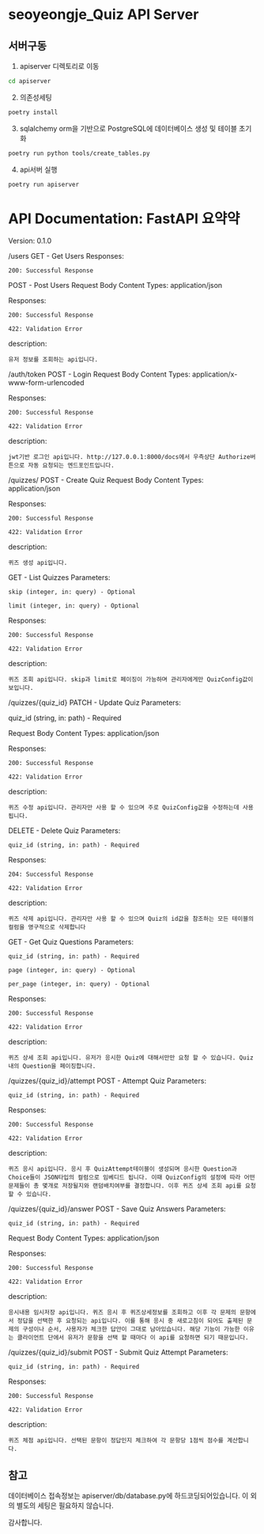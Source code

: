 # seoyeongje_Quiz API Server

## 서버구동
1. apiserver 디렉토리로 이동
```sh
cd apiserver
```

2. 의존성세팅
```sh
poetry install
```

3. sqlalchemy orm을 기반으로 PostgreSQL에 데이터베이스 생성 및 테이블 초기화
```sh
poetry run python tools/create_tables.py
```

4. api서버 실행
```sh
poetry run apiserver
```

# API Documentation: FastAPI 요약약
Version: 0.1.0

/users
GET - Get Users
Responses:

    200: Successful Response

POST - Post Users
Request Body Content Types: application/json

Responses:

    200: Successful Response

    422: Validation Error

description:

    유저 정보를 조회하는 api입니다.

/auth/token
POST - Login
Request Body Content Types: application/x-www-form-urlencoded

Responses:

    200: Successful Response

    422: Validation Error

description:

    jwt기반 로그인 api입니다. http://127.0.0.1:8000/docs에서 우측상단 Authorize버튼으로 자동 요청되는 엔드포인트입니다.

/quizzes/
POST - Create Quiz
Request Body Content Types: application/json

Responses:

    200: Successful Response

    422: Validation Error

description:

    퀴즈 생성 api입니다. 

GET - List Quizzes
Parameters:

    skip (integer, in: query) - Optional

    limit (integer, in: query) - Optional

Responses:

    200: Successful Response

    422: Validation Error

description:

    퀴즈 조회 api입니다. skip과 limit로 페이징이 가능하며 관리자에게만 QuizConfig값이 보입니다.

/quizzes/{quiz_id}
PATCH - Update Quiz
Parameters:

quiz_id (string, in: path) - Required

Request Body Content Types: application/json

Responses:

    200: Successful Response

    422: Validation Error

description:

    퀴즈 수정 api입니다. 관리자만 사용 할 수 있으며 주로 QuizConfig값을 수정하는데 사용됩니다.

DELETE - Delete Quiz
Parameters:

    quiz_id (string, in: path) - Required

Responses:

    204: Successful Response

    422: Validation Error

description:

    퀴즈 삭제 api입니다. 관리자만 사용 할 수 있으며 Quiz의 id값을 참조하는 모든 테이블의 컬럼을 영구적으로 삭제합니다

GET - Get Quiz Questions
Parameters:

    quiz_id (string, in: path) - Required

    page (integer, in: query) - Optional

    per_page (integer, in: query) - Optional

Responses:

    200: Successful Response

    422: Validation Error

description:

    퀴즈 상세 조회 api입니다. 유저가 응시한 Quiz에 대해서만만 요청 할 수 있습니다. Quiz내의 Question을 페이징합니다.

/quizzes/{quiz_id}/attempt
POST - Attempt Quiz
Parameters:

    quiz_id (string, in: path) - Required

Responses:

    200: Successful Response

    422: Validation Error

description:

    퀴즈 응시 api입니다. 응시 후 QuizAttempt테이블이 생성되며 응시한 Question과 Choice들이 JSON타입의 컬럼으로 임베디드 됩니다. 이때 QuizConfig의 설정에 따라 어떤 문제들이 총 몇개로 저장될지와 랜덤배치여부를 결정합니다. 이후 퀴즈 상세 조회 api를 요청 할 수 있습니다.

/quizzes/{quiz_id}/answer
POST - Save Quiz Answers
Parameters:

    quiz_id (string, in: path) - Required

Request Body Content Types: application/json

Responses:

    200: Successful Response

    422: Validation Error

description:

    응시내용 임시저장 api입니다. 퀴즈 응시 후 퀴즈상세정보를 조회하고 이후 각 문제의 문항에서 정답을 선택한 후 요청되는 api입니다. 이를 통해 응시 중 새로고침이 되어도 출제된 문제의 구성이나 순서, 사용자가 체크한 답안이 그대로 남아있습니다. 해당 기능이 가능한 이유는 클라이언트 단에서 유저가 문항을 선택 할 때마다 이 api를 요청하면 되기 때문입니다.

/quizzes/{quiz_id}/submit
POST - Submit Quiz Attempt
Parameters:

    quiz_id (string, in: path) - Required

Responses:

    200: Successful Response

    422: Validation Error

description:

    퀴즈 체점 api입니다. 선택된 문항이 정답인지 체크하여 각 문항당 1점씩 점수를 계산합니다.

## 참고
데이터베이스 접속정보는 apiserver/db/database.py에 하드코딩되어있습니다.
이 외의 별도의 세팅은 필요하지 않습니다.

감사합니다.
